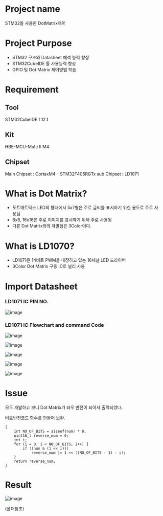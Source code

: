 # Project name
STM32를 사용한 DotMatrix제어

# Project Purpose
- STM32 구조와 Datasheet 해석 능력 향샹
- STM32CubeIDE 툴 사용능력 향상
- GPIO 및 Dot Matrix 제어방법 학습

# Requirement

## Tool
STM32CubeIDE 1.12.1

## Kit 
HBE-MCU-Multi II M4

## Chipset 
Main Chipset : CortaxM4 - STM32F405RGTx
sub Chipset : LD1071


# What is Dot Matrix?
- 도트매트릭스 LED의 형태에서 5x7형은 주로 글씨를 표시하기 위한 용도로
주로 사용됨
- 8x8, 16x16은 주로 이미지를 표시하기 위해 주로 사용됨
- 다른 Dot Matrix와의 차별점은 3Color이다.

# What is LD1070?
- LD1071은 14비트 PWM을 내장하고 있는 16채널 LED 드라이버
- 3Color Dot Matrix 구동 IC로 널리 사용

# Import Datasheet
### LD1071 IC PIN NO.
![image](https://github.com/HJW1250/Intel_Edge_AI_Academy/assets/114561883/f387bc67-631f-4eb2-9d43-b7eb18b43815)

### LD1071 IC Flowchart and command Code
![image](https://github.com/HJW1250/Intel_Edge_AI_Academy/assets/114561883/23c4463b-14a5-4bd9-9375-919b6df0a9ed)

![image](https://github.com/HJW1250/Intel_Edge_AI_Academy/assets/114561883/f2b34d73-4a6b-46e9-a13c-9006e9fb0b6e)

![image](https://github.com/HJW1250/Intel_Edge_AI_Academy/assets/114561883/5bd077e1-713a-4363-b127-f6f81603d98a)

![image](https://github.com/HJW1250/Intel_Edge_AI_Academy/assets/114561883/b86f37d7-b584-4e2a-8743-74dbe835dafc)

![image](https://github.com/HJW1250/Intel_Edge_AI_Academy/assets/114561883/b7b6cbfc-0cd9-457e-b448-26eda3ec6a54)

# Issue
모두 개발하고 보니 Dot Matrix가 좌우 반전이 되어서 출력되었다.

비트반전코드 함수를 만들어 보완.

```uint16_t reverseBits(uint16_t num)
{
	int NO_OF_BITS = sizeof(num) * 8;
	uint16_t reverse_num = 0;
    int i;
    for (i = 0; i < NO_OF_BITS; i++) {
        if ((num & (1 << i)))
            reverse_num |= 1 << ((NO_OF_BITS - 1) - i);
    }
    return reverse_num;
}
```

# Result
![image](https://github.com/HJW1250/Intel_Edge_AI_Academy/assets/114561883/49ef2f57-5bd4-43cb-90f9-a8b81a9a44ce)

(폴더참조)
